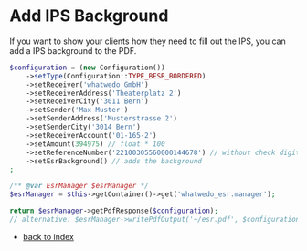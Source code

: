 # Add IPS Background

If you want to show your clients how they need to fill out the IPS, you can add a IPS background to the PDF. 

```php
$configuration = (new Configuration())
    ->setType(Configuration::TYPE_BESR_BORDERED)
    ->setReceiver('whatwedo GmbH')
    ->setReceiverAddress('Theaterplatz 2')
    ->setReceiverCity('3011 Bern')
    ->setSender('Max Muster')
    ->setSenderAddress('Musterstrasse 2')
    ->setSenderCity('3014 Bern')
    ->setReceiverAccount('01-165-2')
    ->setAmount(394975) // float * 100
    ->setReferenceNumber('22100305560000144678') // without check digit!
    ->setEsrBackground() // adds the background
;

/** @var EsrManager $esrManager */
$esrManager = $this->getContainer()->get('whatwedo_esr.manager');

return $esrManager->getPdfResponse($configuration);
// alternative: $esrManager->writePdfOutput('~/esr.pdf', $configuration);
```

* [back to index](index.md)
